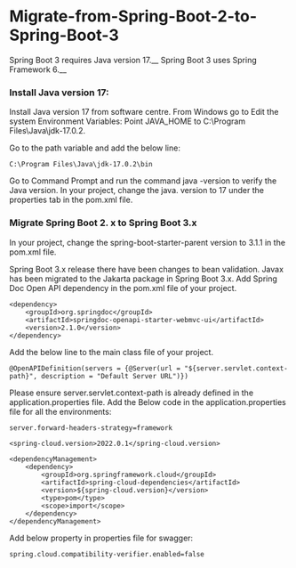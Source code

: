 # Migrate-from-Spring-Boot-2-to-Spring-Boot-3
Spring Boot 3 requires Java version 17.__
Spring Boot 3 uses Spring Framework 6.__

### Install Java version 17:
Install Java version 17 from software centre.
From Windows go to Edit the system Environment Variables:
Point JAVA_HOME to C:\Program Files\Java\jdk-17.0.2.

Go to the path variable and add the below line:
```
C:\Program Files\Java\jdk-17.0.2\bin
```

Go to Command Prompt and run the command java -version to verify the Java version.
In your project, change the java. version to 17 under the properties tab in the pom.xml file.

### Migrate Spring Boot 2. x to Spring Boot 3.x
In your project, change the spring-boot-starter-parent version to 3.1.1 in the pom.xml file.

Spring Boot 3.x release there have been changes to bean validation. Javax has been migrated to the Jakarta package in Spring Boot 3.x.
Add Spring Doc Open API dependency in the pom.xml file of your project.
```
<dependency>
    <groupId>org.springdoc</groupId>
    <artifactId>springdoc-openapi-starter-webmvc-ui</artifactId>
    <version>2.1.0</version>
</dependency>
```


Add the below line to the main class file of your project.
```
@OpenAPIDefinition(servers = {@Server(url = "${server.servlet.context-path}", description = "Default Server URL")})
```

Please ensure server.servlet.context-path is already defined in the application.properties file.
Add the Below code in the application.properties file for all the environments:
```
server.forward-headers-strategy=framework
```

```
<spring-cloud.version>2022.0.1</spring-cloud.version>
```
```
<dependencyManagement>
    <dependency>
        <groupId>org.springframework.cloud</groupId>
        <artifactId>spring-cloud-dependencies</artifactId>
        <version>${spring-cloud.version}</version>
        <type>pom</type>
        <scope>import</scope>
    </dependency>
</dependencyManagement>
```

Add below property in properties file for swagger:
```
spring.cloud.compatibility-verifier.enabled=false
```
